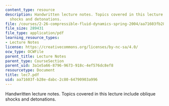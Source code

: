 ```yaml
---
content_type: resource
description: Handwritten lecture notes. Topics covered in this lecture include oblique
  shocks and detonations.
file: /courses/2-26-compressible-fluid-dynamics-spring-2004/aa71603fb28edabc2c8064790903a996_lec7.pdf
file_size: 289431
file_type: application/pdf
learning_resource_types:
- Lecture Notes
license: https://creativecommons.org/licenses/by-nc-sa/4.0/
ocw_type: OCWFile
parent_title: Lecture Notes
parent_type: CourseSection
parent_uid: 3a1e5a66-8796-9673-918c-4ef576dc8ef8
resourcetype: Document
title: lec7.pdf
uid: aa71603f-b28e-dabc-2c80-64790903a996
---
```

Handwritten lecture notes. Topics covered in this lecture include oblique shocks and detonations.